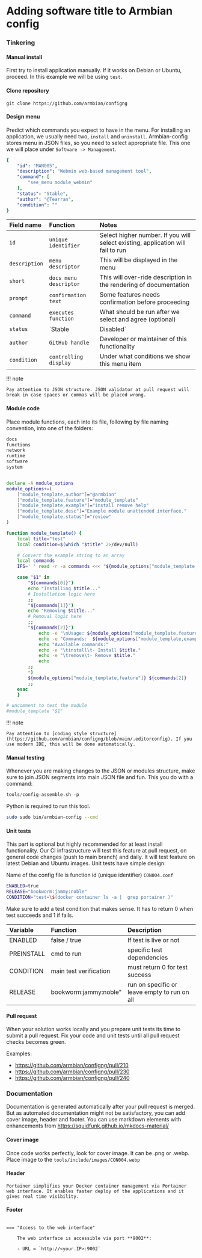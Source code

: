 # Adding software title to Armbian config

### Tinkering

#### Manual install

First try to install application manually. If it works on Debian or Ubuntu, proceed. In this example we will be using `test`.

#### Clone repository

~~~
git clone https://github.com/armbian/configng
~~~

#### Design menu

Predict which commands you expect to have in the menu. For installing an application, we usually need two, `install` and `uninstall`. Armbian-config stores menu in JSON files, so you need to select appropriate file.
This one we will place under `Software -> Management`.

``` yaml title="File location: tools/json/config.software.json"
{
    "id": "MAN005",
    "description": "Webmin web-based management tool",
    "command": [
        "see_menu module_webmin"
    ],
    "status": "Stable",
    "author": "@Tearran",
    "condition": ""
}
```

| Field name | Function | Notes |
| :---------------------- | :-------------- | :----------- |
| `id` |  `unique identifier` | Select higher number. If you will select existing, application will fail to run |
| `description` |  `menu descriptor` | This will be displayed in the menu |
| `short` |  `docs menu descriptor` | This will over-ride description in the rendering of documentation |
| `prompt` |  `confirmation text` | Some features needs confirmation before proceeding |
| `command` |  `executes function` | What should be run after we select and agree (optional) |
| `status` |  `Stable|Disabled` | Control if function is shown to users in the menu |
| `author` |  `GitHub handle` | Developer or maintainer of this functionality |
| `condition` |  `controlling display` | Under what conditions we show this menu item |


!!! note

    Pay attention to JSON structure. JSON validator at pull request will break in case spaces or commas will be placed wrong.

#### Module code

Place module functions, each into its file, following by file naming convention, into one of the folders:

``` bash title="Folder location: tools/modules"
docs
functions
network
runtime
software
system
```

``` bash title="File location: tools/template/module_software_template.sh"

declare -A module_options
module_options+=(
	["module_template,author"]="@armbian"
	["module_template,feature"]="module_template"
	["module_template,example"]="install remove help"
	["module_template,desc"]="Example module unattended interface."
	["module_template,status"]="review"
)

function module_template() {
	local title="test"
	local condition=$(which "$title" 2>/dev/null)

	# Convert the example string to an array
	local commands
	IFS=' ' read -r -a commands <<< "${module_options["module_template,example"]}"

	case "$1" in
		"${commands[0]}")
		echo "Installing $title..."
		# Installation logic here
		;;
		"${commands[1]}")
		echo "Removing $title..."
		# Removal logic here
		;;
		"${commands[2]}")
			echo -e "\nUsage: ${module_options["module_template,feature"]} <command>"
			echo -e "Commands:  ${module_options["module_template,example"]}"
			echo "Available commands:"
			echo -e "\tinstall\t- Install $title."
			echo -e "\tremove\t- Remove $title."
			echo
		;;
		*)
		${module_options["module_template,feature"]} ${commands[2]}
		;;
	esac
	}

# uncomment to test the module
#module_template "$1"

```

!!! note

    Pay attention to [coding style structure](https://github.com/armbian/configng/blob/main/.editorconfig). If you use modern IDE, this will be done automatically. 

#### Manual testing

Whenever you are making changes to the JSON or modules structure, make sure to join JSON segments into main JSON file and fun. This you do with a command:
``` python
tools/config-assemble.sh -p
```
Python is required to run this tool.

``` bash
sudo sudo bin/armbian-config --cmd
```

#### Unit tests

This part is optional but highly recommended for at least install functionality. Our CI infrastructure will test this feature at pull request, on general code changes (push to main branch) and daily. It will test feature on latest Debian and Ubuntu images.
Unit tests have simple design:

Name of the config file is function id (unique identifier) `CON004.conf`

``` bash title="File location: tests/CON004.conf"
ENABLED=true
RELEASE="bookworm:jammy:noble"
CONDITION="test=\$(docker container ls -a |  grep portainer )"
```
Make sure to add a test condition that makes sense. It has to return 0 when test succeeds and 1 if fails.

| Variable | Function | Description |
| :---------------------- | :-------------- | :-------------- |
| ENABLED | false / true | If test is live or not |
| PREINSTALL | cmd to run | specific test dependencies |
| CONDITION | main test verification | must return 0 for test success |
| RELEASE  | bookworm:jammy:noble" | run on specific or leave empty to run on all |

#### Pull request

When your solution works locally and you prepare unit tests its time to submit a pull request. Fix your code and unit tests until all pull request checks becomes green.

Examples:

- <https://github.com/armbian/configng/pull/210>
- <https://github.com/armbian/configng/pull/230>
- <https://github.com/armbian/configng/pull/240>

### Documentation

Documentation is generated automatically after your pull request is merged. But as automated documentation might not be satisfactory, you can add cover image, header and footer. You can use markdown elements with enhancements from https://squidfunk.github.io/mkdocs-material/

#### Cover image

Once code works perfectly, look for cover image. It can be .png or .webp. Place image to the `tools/include/images/CON004.webp`

#### Header

``` text title="Header: tools/include/markdown/CON004-header.md"
Portainer simplifies your Docker container management via Portainer web interface. It enables faster deploy of the applications and it gives real time visibility.
```

#### Footer

``` text title="Footer: tools/include/markdown/CON004-footer.md"

=== "Access to the web interface"

    The web interface is accessible via port **9002**:

    - URL = `http://<your.IP>:9002`
```
